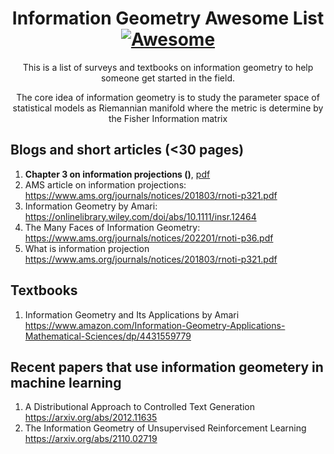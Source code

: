 <div align="center">

<!-- title -->

<!--lint ignore no-dead-urls-->
# Information Geometry Awesome List [![Awesome](https://awesome.re/badge.svg)](https://awesome.re)

<!-- subtitle -->

This is a list of surveys and textbooks on information geometry to help someone get started in the field. 
   
<!-- image -->

<!-- <a href="" target="_blank" rel="noopener noreferrer">
  <img src="" />
</a> -->

<!-- description -->

The core idea of information geometry is to study the parameter space of statistical models as Riemannian manifold where the metric is determine by the Fisher Information matrix
</div>

<!-- TOC -->

## Blogs and short articles (<30 pages)

1. **Chapter 3 on information projections ()**,  [pdf](https://www.stat.berkeley.edu/~binyu/212A/papers/cs.pdf)
2. AMS article on information projections: https://www.ams.org/journals/notices/201803/rnoti-p321.pdf
3. Information Geometry by Amari: https://onlinelibrary.wiley.com/doi/abs/10.1111/insr.12464
4. The Many Faces of Information Geometry: https://www.ams.org/journals/notices/202201/rnoti-p36.pdf
5. What is information projection https://www.ams.org/journals/notices/201803/rnoti-p321.pdf


## Textbooks

1. Information Geometry and Its Applications by Amari https://www.amazon.com/Information-Geometry-Applications-Mathematical-Sciences/dp/4431559779

## Recent papers that use information geometery in machine learning

1. A Distributional Approach to Controlled Text Generation https://arxiv.org/abs/2012.11635
2. The Information Geometry of Unsupervised Reinforcement Learning https://arxiv.org/abs/2110.02719
